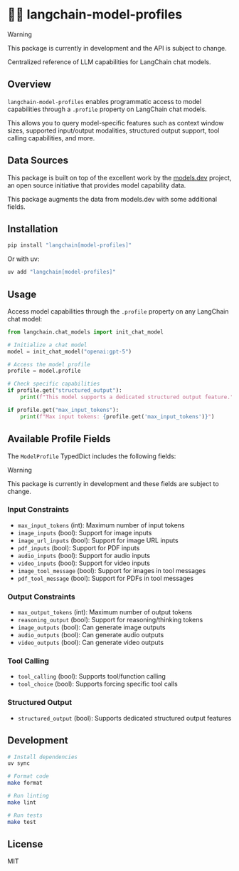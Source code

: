 # 🦜🪪 langchain-model-profiles

> [!WARNING]
> This package is currently in development and the API is subject to change.

Centralized reference of LLM capabilities for LangChain chat models.

## Overview

`langchain-model-profiles` enables programmatic access to model capabilities through a
`.profile` property on LangChain chat models.

This allows you to query model-specific features such as context window sizes, supported
input/output modalities, structured output support, tool calling capabilities, and more.

## Data Sources

This package is built on top of the excellent work by the
[models.dev](https://github.com/sst/models.dev) project, an open source initiative that
provides model capability data.

This package augments the data from models.dev with some additional fields.

## Installation

```bash
pip install "langchain[model-profiles]"
```

Or with uv:

```bash
uv add "langchain[model-profiles]"
```

## Usage

Access model capabilities through the `.profile` property on any LangChain chat model:

```python
from langchain.chat_models import init_chat_model

# Initialize a chat model
model = init_chat_model("openai:gpt-5")

# Access the model profile
profile = model.profile

# Check specific capabilities
if profile.get("structured_output"):
    print(f"This model supports a dedicated structured output feature.")

if profile.get("max_input_tokens"):
    print(f"Max input tokens: {profile.get('max_input_tokens')}")
```

## Available Profile Fields

The `ModelProfile` TypedDict includes the following fields:

> [!WARNING]
> This package is currently in development and these fields are subject to change.

### Input Constraints
- `max_input_tokens` (int): Maximum number of input tokens
- `image_inputs` (bool): Support for image inputs
- `image_url_inputs` (bool): Support for image URL inputs
- `pdf_inputs` (bool): Support for PDF inputs
- `audio_inputs` (bool): Support for audio inputs
- `video_inputs` (bool): Support for video inputs
- `image_tool_message` (bool): Support for images in tool messages
- `pdf_tool_message` (bool): Support for PDFs in tool messages

### Output Constraints
- `max_output_tokens` (int): Maximum number of output tokens
- `reasoning_output` (bool): Support for reasoning/thinking tokens
- `image_outputs` (bool): Can generate image outputs
- `audio_outputs` (bool): Can generate audio outputs
- `video_outputs` (bool): Can generate video outputs

### Tool Calling
- `tool_calling` (bool): Supports tool/function calling
- `tool_choice` (bool): Supports forcing specific tool calls

### Structured Output
- `structured_output` (bool): Supports dedicated structured output features

## Development

```bash
# Install dependencies
uv sync

# Format code
make format

# Run linting
make lint

# Run tests
make test

```

## License

MIT
